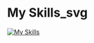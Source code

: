 # My Skills_svg
[![My Skills](https://skillicons.dev/icons?i=github,apple,androidstudio,powershell,windows,linux,ubuntu,arch,vscode,visualstudio,pycharm,c,cpp,cs,py,html,git,ps,pr,ae,vim,qt,cloudflare,gmail,gcp,twitter,instagram,discord&perline=8)](https://skillicons.dev)

